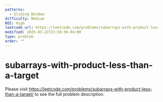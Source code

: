 ```yaml
---
patterns:
  - Sliding Window
difficulty: Medium
ROI: High
leetcode_url: https://leetcode.com/problems/subarrays-with-product-less-than-a-target/
modified: 2025-03-22T23:58:56-04:00
type: problem
order: ""
---
```


# subarrays-with-product-less-than-a-target

Please visit https://leetcode.com/problems/subarrays-with-product-less-than-a-target/ to see the full problem description.
